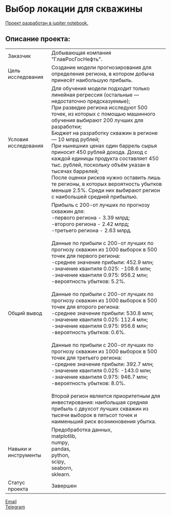 # Выбор локации для скважины

[Проект разработан в jupiter notebook.](https://github.com/data-analyst-mr/DataScienceProjects/blob/main/projects/educational%20project/oil_region/oil_region.ipynb)<br/>

## Описание проекта:
|   |  |
|---------------|-------------------|
|Заказчик| Добывающая компания "ГлавРосГосНефть".|
|Цель исследования| Создание модели прогнозирования для определения региона, в котором добыча принесёт наибольшую прибыль.|
|Условия исследования|Для обучения модели подходит только линейная регрессия (остальные — недостаточно предсказуемые);<br/>При разведке региона исследуют 500 точек, из которых с помощью машинного обучения выбирают 200 лучших для разработки;<br/>Бюджет на разработку скважин в регионе — 10 млрд рублей;<br/>При нынешних ценах один баррель сырья приносит 450 рублей дохода. Доход с каждой единицы продукта составляет 450 тыс. рублей, поскольку объём указан в тысячах баррелей;<br/>После оценки рисков нужно оставить лишь те регионы, в которых вероятность убытков меньше 2.5%. Среди них выбирают регион с наибольшей средней прибылью.|
|Общий вывод| Прибыль с 200-от лучших по прогнозу скважин для:<br/>-первого региона - 3.39 млрд;<br/>-второго региона - 2.42 млрд;<br/>-третьего региона - 2.63 млрд.<br/><br/>Данные по прибыли с 200-от лучших по прогнозу скважин из 1000 выборок в 500 точек для первого региона:<br/>-среднее значение прибыли: 452.9 млн;<br/>-значение квантиля 0.025: -108.6 млн;<br/>-значение квантиля 0.975: 956.2 млн;<br/>-вероятность убытков: 5.2%.<br/><br/>Данные по прибыли с 200-от лучших по прогнозу скважин из 1000 выборок в 500 точек для второго региона:<br/>-среднее значение прибыли: 530.8 млн;<br/>-значение квантиля 0.025: 112.4 млн;<br/>-значение квантиля 0.975: 956.6 млн;<br/>-вероятность убытков: 0.6%.<br/><br/>Данные по прибыли с 200-от лучших по прогнозу скважин из 1000 выборок в 500 точек для третьего региона:<br/>-среднее значение прибыли: 392.7 млн;<br/>-значение квантиля 0.025: -143.0 млн;<br/>-значение квантиля 0.975: 946.7 млн;<br/>-вероятность убытков: 8.0%.<br/><br/>Второй регион является приоритетным для инвестирования: наибольшая средняя прибыль с двухсот лучших скважин из тысячи выборок в пятьсот точек и наименьший риск возникновения убытка.|
|Навыки и инструменты|Предобработка данных,<br/>matplotlib,<br/>numpy,<br/>pandas,<br/>python,<br/>scipy,<br/>seaborn,<br/>sklearn.|
|Статус проекта| Завершен|


[Email](mailto:mikhail-shestakov-2022@bk.ru)<br/>
[Telegram](https://t.me/mshestakov1)
